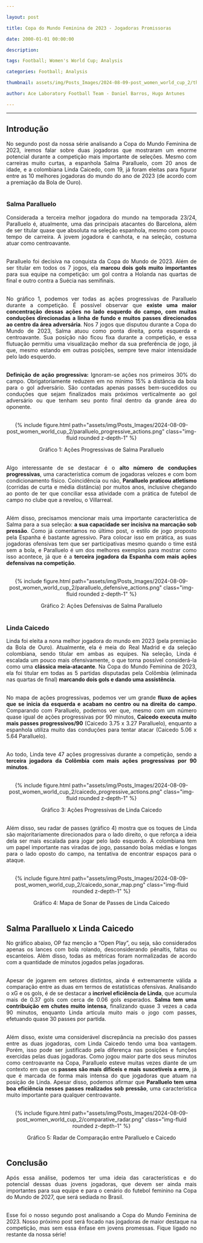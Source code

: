 ```yaml
---

layout: post

title: Copa do Mundo Feminina de 2023 - Jogadoras Promissoras

date: 2000-01-01 00:00:00

description:

tags: Football; Women's World Cup; Analysis

categories: Football; Analysis

thumbnail: assets/img/Posts_Images/2024-08-09-post_women_world_cup_2/thumb_women_world_cup.png

author: Ace Laboratory Football Team - Daniel Barros, Hugo Antunes

---
```


---


<h2><b>Introdução</b></h2>

  

<div  style="text-align: justify">

  
No segundo post da nossa série analisando a Copa do Mundo Feminina de 2023, iremos falar sobre duas jogadoras que mostraram um enorme potencial durante a competição mais importante de seleções. Mesmo com carreiras muito curtas, a espanhola Salma Paralluelo, com 20 anos de idade, e a colombiana Linda Caicedo, com 19, já foram eleitas para figurar entre as 10 melhores jogadoras do mundo do ano de 2023 (de acordo com a premiação da Bola de Ouro).<br/><br/>

  
<h3><b>Salma Paralluelo</b></h3>

Considerada a terceira melhor jogadora do mundo na temporada 23/24, Paralluelo é, atualmente, uma das principais atacantes do Barcelona, além de ser titular quase que absoluta na seleção espanhola, mesmo com pouco tempo de carreira. A jovem jogadora é canhota, e na seleção, costuma atuar como centroavante.
<br/><br/>

Paralluelo foi decisiva na conquista da Copa do Mundo de 2023. Além de ser titular em todos os 7 jogos, ela <b> marcou dois gols muito importantes</b> para sua equipe na competição: um gol contra a Holanda nas quartas de final e outro contra a Suécia nas semifinais. <br/><br/>

No gráfico 1, podemos ver todas as ações progressivas de Paralluelo durante a competição. É possível observar que <b>existe uma maior concentração dessas ações no lado esquerdo do campo, com muitas conduções direcionadas a linha de fundo e muitos passes direcionados ao centro da área adversária</b>. Nos 7 jogos que disputou durante a Copa do Mundo de 2023, Salma atuou como ponta direita, ponta esquerda e centroavante. Sua posição não ficou fixa durante a competição, e essa flutuação permitiu uma visualização melhor da sua preferência de jogo, já que, mesmo estando em outras posições, sempre teve maior intensidade pelo lado esquerdo.<br/><br/>


<b>Definição de ação progressiva:</b> Ignoram-se ações nos primeiros 30% do campo. Obrigatoriamente reduzem em no mínimo 15% a distância da bola para o gol adversário. São contadas apenas passes bem-sucedidos ou conduções que sejam finalizados mais próximos verticalmente ao gol adversário ou que tenham seu ponto final dentro da grande área do oponente. <br/><br/>

<div  style="width: 100%; margin: 0 auto; text-align: center;">

{% include figure.html path="assets/img/Posts_Images/2024-08-09-post_women_world_cup_2/paralluelo_progressive_actions.png" class="img-fluid rounded z-depth-1" %}

</div>

<center> Gráfico 1: Ações Progressivas de Salma Paralluelo <br/><br/></center>

Algo interessante de se destacar é o <b>alto número de conduções progressivas</b>, uma característica comum de jogadoras velozes e com bom condicionamento físico. Coincidência ou não, <b>Paralluelo praticou atletismo</b> (corridas de curta e média distância) por muitos anos, inclusive chegando ao ponto de ter que conciliar essa atividade com a prática de futebol de campo no clube que a revelou, o Villarreal. <br/><br/>

Além disso, precisamos mencionar mais uma importante característica de Salma para a sua seleção: <b>a sua capacidade ser incisiva na marcação sob pressão</b>. Como já comentamos no último post, o estilo de jogo proposto pela Espanha é bastante agressivo. Para colocar isso em prática, as suas jogadoras ofensivas tem que ser participativas mesmo quando o time está sem a bola, e Paralluelo é um dos melhores exemplos para mostrar como isso acontece, já que é a <b>terceira jogadora da Espanha com mais ações defensivas na competição</b>. <br/><br/>


<div  style="width: 100%; margin: 0 auto; text-align: center;">

{% include figure.html path="assets/img/Posts_Images/2024-08-09-post_women_world_cup_2/paralluelo_defensive_actions.png" class="img-fluid rounded z-depth-1" %}

</div>

<center> Gráfico 2: Ações Defensivas de Salma Paralluelo<br/><br/></center>



 
<h3> <b>Linda Caicedo </b></h3>

Linda foi eleita a nona melhor jogadora do mundo em 2023 (pela premiação da Bola de Ouro). Atualmente, ela é meia do Real Madrid e da seleção colombiana, sendo titular em ambas as equipes. Na seleção, Linda é escalada um pouco mais ofensivamente, o que torna possível considerá-la como uma <b>clássica meia-atacante</b>. Na Copa do Mundo Feminina de 2023, ela foi titular em todas as 5 partidas disputadas pela Colômbia (eliminada nas quartas de final) <b>marcando dois gols e dando uma assistência</b>. <br/><br/>

No mapa de ações progressivas, podemos ver um grande <b>fluxo de ações que se inicia da esquerda e acabam no centro ou na direita do campo</b>. Comparando com Paralluelo, podemos ver que, mesmo com um número quase igual de ações progressivas por 90 minutos, <b>Caicedo executa muito mais passes progressivos/90</b> (Caicedo 3.75 x 3.27 Paralluelo), enquanto a espanhola utiliza muito das conduções para tentar atacar (Caicedo 5.06 x 5.64 Paralluelo). <br/><br/>

Ao todo, Linda teve 47 ações progressivas durante a competição, sendo a <b>terceira jogadora da Colômbia com mais ações progressivas por 90 minutos</b>. <br/><br/>




<div  style="width: 100%; margin: 0 auto; text-align: center;">

{% include figure.html path="assets/img/Posts_Images/2024-08-09-post_women_world_cup_2/caicedo_progressive_actions.png" class="img-fluid rounded z-depth-1" %}

</div>

<center> Gráfico 3: Ações Progressivas de Linda Caicedo <br/><br/></center>


Além disso, seu radar de passes (gráfico 4) mostra que os toques de Linda são majoritariamente direcionados para o lado direito, o que reforça a ideia dela ser mais escalada para jogar pelo lado esquerdo. A colombiana tem um papel importante nas viradas de jogo, passando bolas médias e longas para o lado oposto do campo, na tentativa de encontrar espaços para o ataque. <br/><br/>

<div  style="width: 100%; margin: 0 auto; text-align: center;">

{% include figure.html path="assets/img/Posts_Images/2024-08-09-post_women_world_cup_2/caicedo_sonar_map.png" class="img-fluid rounded z-depth-1" %}

</div>

<center> Gráfico 4: Mapa de Sonar de Passes de Linda Caicedo <br/><br/></center>


<h2> <b>Salma Paralluelo x Linda Caicedo</b> </h2>

No gráfico abaixo, OP faz menção a “Open Play”, ou seja, são considerados apenas os lances com bola rolando, desconsiderando pênaltis, faltas ou escanteios. Além disso, todas as métricas foram normalizadas de acordo com a quantidade de minutos jogados pelas jogadoras. <br/><br/>

Apesar de jogarem em setores distintos, ainda é extremamente válida a comparação entre as duas em termos de estatísticas ofensivas. Analisando o xG e os gols, é de se destacar a <b>incrível eficiência de Linda</b>, que acumula mais de 0.37 gols com cerca de 0.06 gols esperados. <b>Salma tem uma contribuição em chutes muito intensa</b>, finalizando quase 3 vezes a cada 90 minutos, enquanto Linda articula muito mais o jogo com passes, efetuando quase 30 passes por partida. <br/><br/>

Além disso, existe uma considerável discrepância na precisão dos passes entre as duas jogadoras, com Linda Caicedo tendo uma boa vantagem. Porém, isso pode ser justificado pela diferença nas posições e funções exercidas pelas duas jogadoras. Como jogou maior parte dos seus minutos como centroavante na Copa, Paralluelo esteve muitas vezes diante de um contexto em que os<b> passes são mais difíceis e mais suscetíveis a erro</b>, já que é marcada de forma mais intensa do que jogadoras que atuam na posição de Linda. Apesar disso, podemos afirmar que <b>Paralluelo tem uma boa eficiência nesses passes realizados sob pressão</b>, uma característica muito importante para qualquer centroavante. <br/><br/>


<div  style="width: 100%; margin: 0 auto; text-align: center;">

{% include figure.html path="assets/img/Posts_Images/2024-08-09-post_women_world_cup_2/comparative_radar.png" class="img-fluid rounded z-depth-1" %}

</div>

<center>Gráfico 5: Radar de Comparação entre Paralluelo e Caicedo<br/><br/></center>


<h2><b>Conclusão</b></h2>

Após essa análise, podemos ter uma ideia das características e do potencial dessas duas jovens jogadoras, que devem ser ainda mais importantes para sua equipe e para o cenário do futebol feminino na Copa do Mundo de 2027, que será sediada no Brasil. <br/><br/>

Esse foi o nosso segundo post analisando a Copa do Mundo Feminina de 2023. Nosso próximo post será focado nas jogadoras de maior destaque na competição, mas sem essa ênfase em jovens promessas. Fique ligado no restante da nossa série! <br/><br/>


<div>

